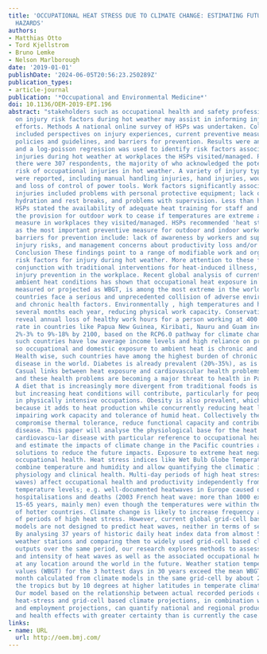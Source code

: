 ```yaml
---
title: 'OCCUPATIONAL HEAT STRESS DUE TO CLIMATE CHANGE: ESTIMATING FUTURE HEAT WAVE
  HAZARDS'
authors:
- Matthias Otto
- Tord Kjellstrom
- Bruno Lemke
- Nelson Marlborough
date: '2019-01-01'
publishDate: '2024-06-05T20:56:23.250289Z'
publication_types:
- article-journal
publication: '*Occupational and Environmental Medicine*'
doi: 10.1136/OEM-2019-EPI.196
abstract: "stakeholders such as occupational health and safety professionals (HSPs)
  on injury risk factors during hot weather may assist in informing injury prevention
  efforts. Methods A national online survey of HSPs was undertaken. Collected data
  included perspectives on injury experiences, current preventive measures, training,
  policies and guidelines, and barriers for prevention. Results were analyzed descriptively
  and a log-poisson regression was used to identify risk factors associated with reported
  injuries during hot weather at workplaces the HSPs visited/managed. Results In total
  there were 307 respondents, the majority of who acknowledged the potential for increased
  risk of occupational injuries in hot weather. A variety of injury types and mechanisms
  were reported, including manual handling injuries, hand injuries, wounds or lacerations
  and loss of control of power tools. Work factors significantly associated with reported
  injuries included problems with personal protective equipment; lack of shade; inadequate
  hydration and rest breaks, and problems with supervision. Less than half (42%) of
  HSPs stated the availability of adequate heat training for staff and 54% reported
  the provision for outdoor work to cease if temperatures are extreme as a preventive
  measure in workplaces they visited/managed. HSPs recommended 'heat stress training'
  as the most important preventive measure for outdoor and indoor workers. Reported
  barriers for prevention include: lack of awareness by workers and supervisors of
  injury risks, and management concerns about productivity loss and/or deadlines.
  Conclusion These findings point to a range of modifiable work and organisational
  risk factors for injury during hot weather. More attention to these factors, in
  conjunction with traditional interventions for heat-induced illness, could enhance
  injury prevention in the workplace. Recent global analysis of current and future
  ambient heat conditions has shown that occupational heat exposure in Pacific countries,
  measured or projected as WBGT, is among the most extreme in the world. Many Pacific
  countries face a serious and unprecedented collision of adverse environmental, sociocultural/demographic
  and chronic health factors. Environmentally , high temperatures and humidity exist
  several months each year, reducing physical work capacity. Conservative assessments
  reveal annual loss of healthy work hours for a person working at 400 W metabolic
  rate in countries like Papua New Guinea, Kiribati, Nauru and Guam increasing from
  2%-3% to 9%-18% by 2100, based on the RCP6.0 pathway for climate change. Socio-culturally,
  such countries have low average income levels and high reliance on primary industries,
  so occupational and domestic exposure to ambient heat is chronic and somewhat intractable.
  Health wise, such countries have among the highest burden of chronic cardiometabolic
  disease in the world. Diabetes is already prevalent (20%-35%), as is hypertension.
  Casual links between heat exposure and cardiovascular health problems is strengthening
  and these health problems are becoming a major threat to health in Pacific countries.
  A diet that is increasingly more divergent from traditional foods is one key factor,
  but increasing heat conditions will contribute, particularly for people working
  in physically intensive occupations. Obesity is also prevalent, which is relevant
  because it adds to heat production while concurrently reducing heat loss, thereby
  impairing work capacity and tolerance of humid heat. Collectively these factors
  compromise thermal tolerance, reduce functional capacity and contribute to cardiometabolic
  disease. This paper will analyse the physiological base for the heat effects on
  cardiovascu-lar disease with particular reference to occupational heat exposure,
  and estimate the impacts of climate change in the Pacific countries as well as identify
  solutions to reduce the future impacts. Exposure to extreme heat negatively affects
  occupational health. Heat stress indices like Wet Bulb Globe Temperature (WBGT)
  combine temperature and humidity and allow quantifying the climatic impact on human
  physiology and clinical health. Multi-day periods of high heat stress (aka. heat
  waves) affect occupational health and productivity independently from the absolute
  temperature levels; e.g. well-documented heatwaves in Europe caused disruption,
  hospitalisations and deaths (2003 French heat wave: more than 1000 extra deaths,
  15-65 years, mainly men) even though the temperatures were within the normal range
  of hotter countries. Climate change is likely to increase frequency and severity
  of periods of high heat stress. However, current global grid-cell based climate
  models are not designed to predict heat waves, neither in terms of severity or frequency.
  By analysing 37 years of historic daily heat index data from almost 5000 global
  weather stations and comparing them to widely used grid-cell based climate model
  outputs over the same period, our research explores methods to assess the frequency
  and intensity of heat waves as well as the associated occupational health effects
  at any location around the world in the future. Weather station temperature extreme
  values (WBGT) for the 3 hottest days in 30 years exceed the mean WBGT of the hottest
  month calculated from climate models in the same grid-cell by about 2 degrees in
  the tropics but by 10 degrees at higher latitudes in temperate climate regions.
  Our model based on the relationship between actual recorded periods of elevated
  heat-stress and grid-cell based climate projections, in combination with population
  and employment projections, can quantify national and regional productivity loss
  and health effects with greater certainty than is currently the case."
links:
- name: URL
  url: http://oem.bmj.com/
---
```

